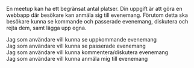 En meetup kan ha ett begränsat antal platser. Din uppgift är att göra en webbapp där besökare kan anmäla sig till evenemang. Förutom detta ska besökare kunna se kommande och passerade evenemang, diskutera och rejta dem, samt lägga upp egna.

Jag som användare vill kunna se uppkommande evenemang<br> 
Jag som användare vill kunna se passerade evenemang <br>
Jag som användare vill kunna kommentera/diskutera evenemang <br>
Jag som användare vill kunna anmäla mig till evenemang <br>
